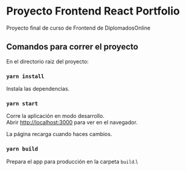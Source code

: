 # Proyecto Frontend React Portfolio

Proyecto final de curso de Frontend de DiplomadosOnline

## Comandos para correr el proyecto

En el directorio raiz del proyecto:

### `yarn install`

Instala las dependencias.

### `yarn start`

Corre la aplicación en modo desarrollo.\
Abrir [http://localhost:3000](http://localhost:3000) para ver en el navegador.

La página recarga cuando haces cambios.

### `yarn build`

Prepara el app para producción en la carpeta `build`.\
